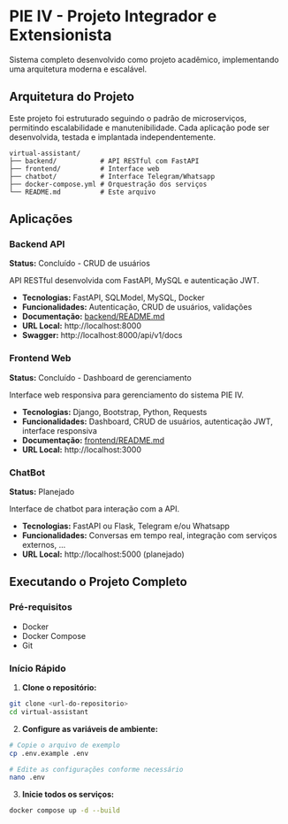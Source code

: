# PIE IV - Projeto Integrador e Extensionista

Sistema completo desenvolvido como projeto acadêmico, implementando uma arquitetura moderna e escalável.

## Arquitetura do Projeto

Este projeto foi estruturado seguindo o padrão de microserviços, permitindo escalabilidade e manutenibilidade. Cada aplicação pode ser desenvolvida, testada e implantada independentemente.

```
virtual-assistant/
├── backend/           # API RESTful com FastAPI
├── frontend/          # Interface web
├── chatbot/           # Interface Telegram/Whatsapp
├── docker-compose.yml # Orquestração dos serviços
└── README.md          # Este arquivo
```

## Aplicações

### Backend API

**Status:** Concluído - CRUD de usuários

API RESTful desenvolvida com FastAPI, MySQL e autenticação JWT.

- **Tecnologias:** FastAPI, SQLModel, MySQL, Docker
- **Funcionalidades:** Autenticação, CRUD de usuários, validações
- **Documentação:** [backend/README.md](./backend/README.md)
- **URL Local:** http://localhost:8000
- **Swagger:** http://localhost:8000/api/v1/docs

### Frontend Web

**Status:** Concluído - Dashboard de gerenciamento

Interface web responsiva para gerenciamento do sistema PIE IV.

- **Tecnologias:** Django, Bootstrap, Python, Requests
- **Funcionalidades:** Dashboard, CRUD de usuários, autenticação JWT, interface responsiva
- **Documentação:** [frontend/README.md](./frontend/README.md)
- **URL Local:** http://localhost:3000

### ChatBot

**Status:** Planejado

Interface de chatbot para interação com a API.

- **Tecnologias:** FastAPI ou Flask, Telegram e/ou Whatsapp
- **Funcionalidades:** Conversas em tempo real, integração com serviços externos, ...
- **URL Local:** http://localhost:5000 (planejado)

## Executando o Projeto Completo

### Pré-requisitos

- Docker
- Docker Compose
- Git

### Início Rápido

1. **Clone o repositório:**

```bash
git clone <url-do-repositorio>
cd virtual-assistant
```

2. **Configure as variáveis de ambiente:**

```bash
# Copie o arquivo de exemplo
cp .env.example .env

# Edite as configurações conforme necessário
nano .env
```

3. **Inicie todos os serviços:**

```bash
docker compose up -d --build
```
